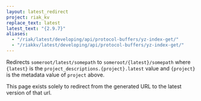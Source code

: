 ```yaml
---
layout: latest_redirect
project: riak_kv
replace_text: latest
latest_text: "{2.9.7}"
aliases:
  - "/riak/latest/developing/api/protocol-buffers/yz-index-get/"
  - "/riakkv/latest/developing/api/protocol-buffers/yz-index-get/"
---
```


Redirects `someroot/latest/somepath` to `someroot/{latest}/somepath` 
where `{latest}` is the `project_descriptions.{project}.latest` value
and `{project}` is the metadata value of `project` above.

This page exists solely to redirect from the generated URL to the latest version of
that url.


